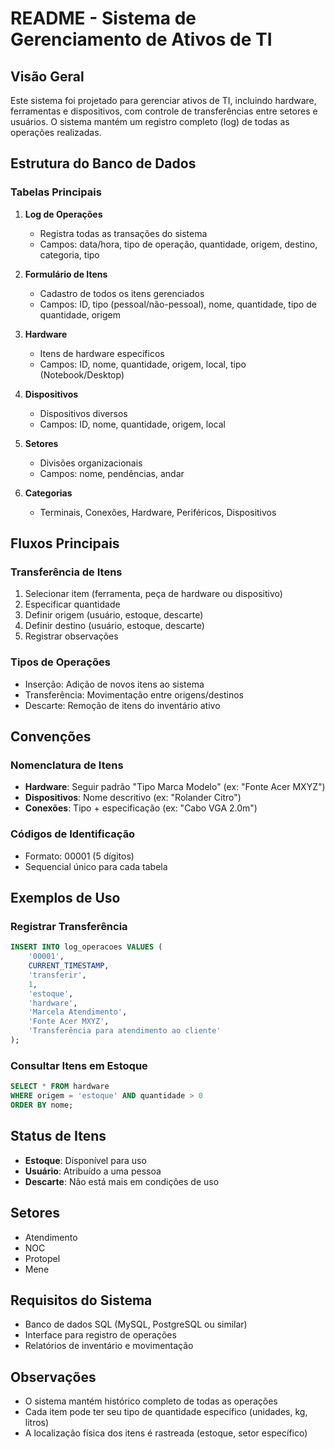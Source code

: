 # README - Sistema de Gerenciamento de Ativos de TI

## Visão Geral
Este sistema foi projetado para gerenciar ativos de TI, incluindo hardware, ferramentas e dispositivos, com controle de transferências entre setores e usuários. O sistema mantém um registro completo (log) de todas as operações realizadas.

## Estrutura do Banco de Dados

### Tabelas Principais

1. **Log de Operações**
   - Registra todas as transações do sistema
   - Campos: data/hora, tipo de operação, quantidade, origem, destino, categoria, tipo

2. **Formulário de Itens**
   - Cadastro de todos os itens gerenciados
   - Campos: ID, tipo (pessoal/não-pessoal), nome, quantidade, tipo de quantidade, origem

3. **Hardware**
   - Itens de hardware específicos
   - Campos: ID, nome, quantidade, origem, local, tipo (Notebook/Desktop)

4. **Dispositivos**
   - Dispositivos diversos
   - Campos: ID, nome, quantidade, origem, local

5. **Setores**
   - Divisões organizacionais
   - Campos: nome, pendências, andar

6. **Categorias**
   - Terminais, Conexões, Hardware, Periféricos, Dispositivos

## Fluxos Principais

### Transferência de Itens
1. Selecionar item (ferramenta, peça de hardware ou dispositivo)
2. Especificar quantidade
3. Definir origem (usuário, estoque, descarte)
4. Definir destino (usuário, estoque, descarte)
5. Registrar observações

### Tipos de Operações
- Inserção: Adição de novos itens ao sistema
- Transferência: Movimentação entre origens/destinos
- Descarte: Remoção de itens do inventário ativo

## Convenções

### Nomenclatura de Itens
- **Hardware**: Seguir padrão "Tipo Marca Modelo" (ex: "Fonte Acer MXYZ")
- **Dispositivos**: Nome descritivo (ex: "Rolander Citro")
- **Conexões**: Tipo + especificação (ex: "Cabo VGA 2.0m")

### Códigos de Identificação
- Formato: 00001 (5 dígitos)
- Sequencial único para cada tabela

## Exemplos de Uso

### Registrar Transferência
```sql
INSERT INTO log_operacoes VALUES (
    '00001',
    CURRENT_TIMESTAMP,
    'transferir',
    1,
    'estoque',
    'hardware',
    'Marcela Atendimento',
    'Fonte Acer MXYZ',
    'Transferência para atendimento ao cliente'
);
```

### Consultar Itens em Estoque
```sql
SELECT * FROM hardware 
WHERE origem = 'estoque' AND quantidade > 0
ORDER BY nome;
```

## Status de Itens
- **Estoque**: Disponível para uso
- **Usuário**: Atribuído a uma pessoa
- **Descarte**: Não está mais em condições de uso

## Setores
- Atendimento
- NOC
- Protopel
- Mene

## Requisitos do Sistema
- Banco de dados SQL (MySQL, PostgreSQL ou similar)
- Interface para registro de operações
- Relatórios de inventário e movimentação

## Observações
- O sistema mantém histórico completo de todas as operações
- Cada item pode ter seu tipo de quantidade específico (unidades, kg, litros)
- A localização física dos itens é rastreada (estoque, setor específico)